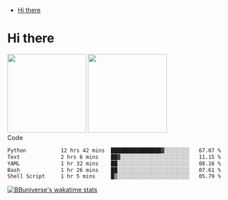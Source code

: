 <!--ts-->
* [Hi there](#hi-there)

<!-- Created by https://github.com/ekalinin/github-markdown-toc -->
<!-- Added by: runner, at: Wed Sep 27 04:19:34 UTC 2023 -->

<!--te-->


# Hi there

<!--
**BBuniverse/BBuniverse** is a ✨ _special_ ✨ repository because its `README.md` (this file) appears on your GitHub profile.

Here are some ideas to get you started:

- 🔭 I’m currently working on ...
- 🌱 I’m currently learning ...
- 👯 I’m looking to collaborate on ...
- 🤔 I’m looking for help with ...
- 💬 Ask me about ...
- 📫 How to reach me: ...
- 😄 Pronouns: ...
- ⚡ Fun fact: ...
-->


<div display="flex">
  <img src="https://github-readme-stats.vercel.app/api?username=BBuniverse&show_icons=true&count_private=true&theme=radical&hide_border=true" height="180"/>
  <img src="https://github-readme-stats.vercel.app/api/top-langs/?username=BBuniverse&layout=compact&theme=radical&hide_border=true" height="180"/>
</div
     

## Code
<!--START_SECTION:waka-->

```txt
Python           12 hrs 42 mins  ████████████████▓░░░░░░░░   67.07 %
Text             2 hrs 6 mins    ██▓░░░░░░░░░░░░░░░░░░░░░░   11.15 %
YAML             1 hr 32 mins    ██░░░░░░░░░░░░░░░░░░░░░░░   08.16 %
Bash             1 hr 26 mins    ██░░░░░░░░░░░░░░░░░░░░░░░   07.61 %
Shell Script     1 hr 5 mins     █▒░░░░░░░░░░░░░░░░░░░░░░░   05.79 %
```

<!--END_SECTION:waka-->
     
[![BBuniverse's wakatime stats](https://github-readme-stats.vercel.app/api/wakatime?username=BBuniverse)](https://github.com/anuraghazra/github-readme-stats)
